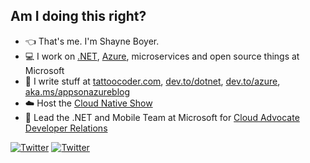 <!--
**spboyer/spboyer** is a ✨ _special_ ✨ repository because its `README.md` (this file) appears on your GitHub profile.
-->

## Am I doing this right?

- 👈 That's me. I'm Shayne Boyer.
- 💻 I work on [.NET](https://dot.net), [Azure](https://docs.microsoft.com/azure?WT.mc_id=readme-github-shboyer), microservices and open source things at Microsoft
- 📝 I write stuff at [tattoocoder.com](https://tattoocoder.com), [dev.to/dotnet](https://dev.to/dotnet), [dev.to/azure](https://dev.to/azure), [aka.ms/appsonazureblog](https://techcommunity.microsoft.com/t5/apps-on-azure/bg-p/AppsonAzureBlog?WT.mc_id=appsonazureblog-github-shboyer)
- ☁️ Host the [Cloud Native Show](https://channel9.msdn.com/Shows/The-Cloud-Native-Show?WT.mc_id=ch9-github-shboyer)
- 🦝 Lead the .NET and Mobile Team at Microsoft for [Cloud Advocate Developer Relations](https://developer.microsoft.com/advocates/?WT.mc_id=readme-github-shboyer)

[![Twitter](https://img.shields.io/twitter/url/https/twitter.com/spboyer.svg?style=social&label=Follow%20spboyer)](https://twitter.com/spboyer)
[![Twitter](https://img.shields.io/twitter/url/https/twitter.com/azureadvocates.svg?style=social&label=Follow%20azureadvocates)](https://twitter.com/azureadvocates)



